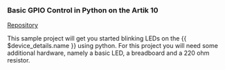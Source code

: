 ### Basic GPIO Control in Python on the Artik 10

[Repository](https://github.com/resin-io-projects/artik-gpio-python)

This sample project will get you started blinking LEDs on the {{ $device_details.name }} using python. For this project you will need some additional hardware, namely a basic LED, a breadboard and a 220 ohm resistor.
